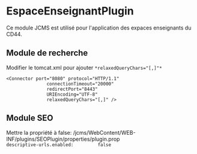 # EspaceEnseignantPlugin

Ce module JCMS est utilisé pour l'application des expaces enseignants du CD44.

## Module de recherche
Modifier le tomcat.xml pour ajouter `*relaxedQueryChars="[,]"*`  
```
<Connector port="8080" protocol="HTTP/1.1"
               connectionTimeout="20000"
               redirectPort="8443"
               URIEncoding="UTF-8"
               relaxedQueryChars="[,]" />
```

## Module SEO
Mettre la propriété à false: /jcms/WebContent/WEB-INF/plugins/SEOPlugin/properties/plugin.prop  
`descriptive-urls.enabled:         false`